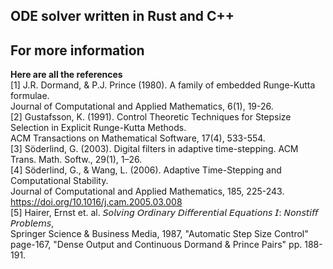 ## ODE solver written in Rust and C++

## For more information
**Here are all the references** <br>
[1] J.R. Dormand, & P.J. Prince (1980). A family of embedded Runge-Kutta formulae. <br> Journal of Computational and Applied Mathematics, 6(1), 19-26. <br>
[2] Gustafsson, K. (1991). Control Theoretic Techniques for Stepsize Selection in Explicit Runge-Kutta Methods. <br> ACM Transactions on Mathematical Software, 17(4), 533-554. <br>
[3] Söderlind, G. (2003). Digital filters in adaptive time-stepping. ACM Trans. Math. Softw., 29(1), 1–26. <br>
[4] Söderlind, G., & Wang, L. (2006). Adaptive Time-Stepping and Computational Stability. <br> Journal of Computational and Applied Mathematics, 185, 225-243. https://doi.org/10.1016/j.cam.2005.03.008  <br>
[5] Hairer, Ernst et. al. 𝘚𝘰𝘭𝘷𝘪𝘯𝘨 𝘖𝘳𝘥𝘪𝘯𝘢𝘳𝘺 𝘋𝘪𝘧𝘧𝘦𝘳𝘦𝘯𝘵𝘪𝘢𝘭 𝘌𝘲𝘶𝘢𝘵𝘪𝘰𝘯𝘴 𝘐: 𝘕𝘰𝘯𝘴𝘵𝘪𝘧𝘧 𝘗𝘳𝘰𝘣𝘭𝘦𝘮𝘴, <br>Springer Science & Business Media, 1987, "Automatic Step Size Control" page-167, 
"Dense Output and Continuous Dormand & Prince Pairs" pp. 188-191.